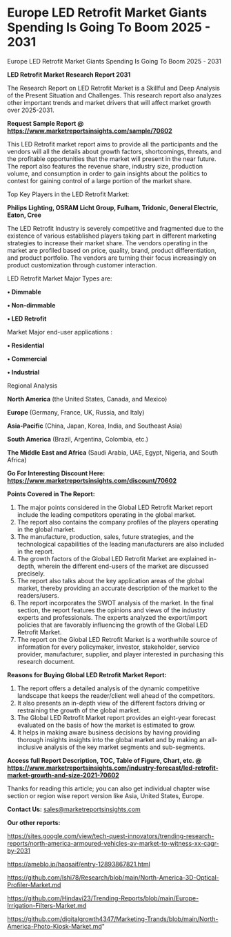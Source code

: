 # Europe LED Retrofit Market Giants Spending Is Going To Boom 2025 - 2031
Europe LED Retrofit Market Giants Spending Is Going To Boom 2025 - 2031

<strong>LED Retrofit Market Research Report 2031</strong>

The Research Report on LED Retrofit Market is a Skillful and Deep Analysis of the Present Situation and Challenges. This research report also analyzes other important trends and market drivers that will affect market growth over 2025-2031.

<strong>Request Sample Report @ <a href=https://www.marketreportsinsights.com/sample/70602>https://www.marketreportsinsights.com/sample/70602</a></strong>

This LED Retrofit market report aims to provide all the participants and the vendors will all the details about growth factors, shortcomings, threats, and the profitable opportunities that the market will present in the near future. The report also features the revenue share, industry size, production volume, and consumption in order to gain insights about the politics to contest for gaining control of a large portion of the market share.

Top Key Players in the LED Retrofit Market:

<strong>Philips Lighting, OSRAM Licht Group, Fulham, Tridonic, General Electric, Eaton, Cree</strong>

The LED Retrofit Industry is severely competitive and fragmented due to the existence of various established players taking part in different marketing strategies to increase their market share. The vendors operating in the market are profiled based on price, quality, brand, product differentiation, and product portfolio. The vendors are turning their focus increasingly on product customization through customer interaction.

LED Retrofit Market Major Types are:

<strong>• Dimmable

• Non-dimmable

• LED Retrofit</strong>

Market Major end-user applications :

<strong>• Residential

• Commercial

• Industrial</strong>

Regional Analysis

</u><strong><b>North America</b></strong> (the United States, Canada, and Mexico)

<strong><b>Europe </b></strong>(Germany, France, UK, Russia, and Italy)

<strong><b>Asia-Pacific</b></strong> (China, Japan, Korea, India, and Southeast Asia)

<strong><b>South America</b></strong> (Brazil, Argentina, Colombia, etc.)

<strong><b>The Middle East and Africa</b></strong> (Saudi Arabia, UAE, Egypt, Nigeria, and South Africa)

<strong>Go For Interesting Discount Here: <a href=https://www.marketreportsinsights.com/discount/70602>https://www.marketreportsinsights.com/discount/70602</a></strong>

<strong>Points Covered in The Report:</strong>
<ol>
  <li>The major points considered in the Global LED Retrofit Market report include the leading competitors operating in the global market.</li>
  <li>The report also contains the company profiles of the players operating in the global market.</li>
  <li>The manufacture, production, sales, future strategies, and the technological capabilities of the leading manufacturers are also included in the report.</li>
  <li>The growth factors of the Global LED Retrofit Market are explained in-depth, wherein the different end-users of the market are discussed precisely.</li>
  <li>The report also talks about the key application areas of the global market, thereby providing an accurate description of the market to the readers/users.</li>
  <li>The report incorporates the SWOT analysis of the market. In the final section, the report features the opinions and views of the industry experts and professionals. The experts analyzed the export/import policies that are favorably influencing the growth of the Global LED Retrofit Market.</li>
  <li>The report on the Global LED Retrofit Market is a worthwhile source of information for every policymaker, investor, stakeholder, service provider, manufacturer, supplier, and player interested in purchasing this research document.</li>
</ol>
<strong>Reasons for Buying Global LED Retrofit Market Report:</strong>

<ol>
  <li>The report offers a detailed analysis of the dynamic competitive landscape that keeps the reader/client well ahead of the competitors.</li>
  <li>It also presents an in-depth view of the different factors driving or restraining the growth of the global market.</li>
  <li>The Global LED Retrofit Market report provides an eight-year forecast evaluated on the basis of how the market is estimated to grow.</li>
  <li>It helps in making aware business decisions by having providing thorough insights insights into the global market and by making an all-inclusive analysis of the key market segments and sub-segments.</li>
</ol>
<strong>Access full Report Description, TOC, Table of Figure, Chart, etc. @ <a href=https://www.marketreportsinsights.com/industry-forecast/led-retrofit-market-growth-and-size-2021-70602>https://www.marketreportsinsights.com/industry-forecast/led-retrofit-market-growth-and-size-2021-70602</a></strong>


Thanks for reading this article; you can also get individual chapter wise section or region wise report version like Asia, United States, Europe.

<strong>Contact Us:</strong>
sales@marketreportsinsights.com

<strong>Our other reports:</strong>

<a href=https://sites.google.com/view/tech-quest-innovators/trending-research-reports/north-america-armoured-vehicles-av-market-to-witness-xx-cagr-by-2031>https://sites.google.com/view/tech-quest-innovators/trending-research-reports/north-america-armoured-vehicles-av-market-to-witness-xx-cagr-by-2031</a>

<a href=https://ameblo.jp/haqsaif/entry-12893867821.html>https://ameblo.jp/haqsaif/entry-12893867821.html</a>

<a href=https://github.com/Ishi78/Research/blob/main/North-America-3D-Optical-Profiler-Market.md>https://github.com/Ishi78/Research/blob/main/North-America-3D-Optical-Profiler-Market.md</a>

<a href=https://github.com/Hindavi23/Trending-Reports/blob/main/Europe-Irrigation-Filters-Market.md>https://github.com/Hindavi23/Trending-Reports/blob/main/Europe-Irrigation-Filters-Market.md</a>

<a href=https://github.com/digitalgrowth4347/Marketing-Trands/blob/main/North-America-Photo-Kiosk-Market.md>https://github.com/digitalgrowth4347/Marketing-Trands/blob/main/North-America-Photo-Kiosk-Market.md</a>"
